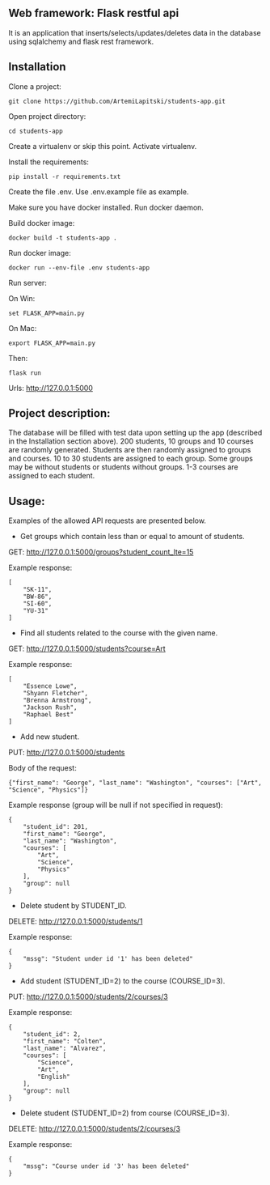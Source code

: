 ## Web framework: Flask restful api

It is an application that inserts/selects/updates/deletes data in the database using sqlalchemy and flask rest framework.


## Installation

Clone a project:
```
git clone https://github.com/ArtemiLapitski/students-app.git
```

Open project directory:
```
cd students-app
```

Create a virtualenv or skip this point.
Activate virtualenv.

Install the requirements:
```
pip install -r requirements.txt
```

Create the file .env.  Use .env.example file as example.

Make sure you have docker installed. Run docker daemon.

Build docker image:
```
docker build -t students-app .
```

Run docker image:
```
docker run --env-file .env students-app
```

Run server:

On Win:
```
set FLASK_APP=main.py
```
On Mac:
```
export FLASK_APP=main.py
```
Then:
```
flask run
```

Urls: http://127.0.0.1:5000


## Project description:

The database will be filled with test data upon setting up the app (described in the Installation section above). 
200 students, 10 groups and 10 courses are randomly generated. 
Students are then randomly assigned to groups and courses.
10 to 30 students are assigned to each group.
Some groups may be without students or students without groups.
1-3 courses are assigned to each student.


## Usage:

Examples of the allowed API requests are presented below.

- Get groups which contain less than or equal to amount of students.

GET: http://127.0.0.1:5000/groups?student_count_lte=15

Example response:
```
[
    "SK-11",
    "BW-86",
    "SI-60",
    "YU-31"
]
```

- Find all students related to the course with the given name.

GET: http://127.0.0.1:5000/students?course=Art

Example response:
```
[
    "Essence Lowe",
    "Shyann Fletcher",
    "Brenna Armstrong",
    "Jackson Rush",
    "Raphael Best"
]
```

- Add new student.

PUT: http://127.0.0.1:5000/students

Body of the request:
```
{"first_name": "George", "last_name": "Washington", "courses": ["Art", "Science", "Physics"]}
```

Example response (group will be null if not specified in request):
```
{
    "student_id": 201,
    "first_name": "George",
    "last_name": "Washington",
    "courses": [
        "Art",
        "Science",
        "Physics"
    ],
    "group": null
}
```

- Delete student by STUDENT_ID.

DELETE: http://127.0.0.1:5000/students/1

Example response:
```
{
    "mssg": "Student under id '1' has been deleted"
}
```

- Add student (STUDENT_ID=2) to the course (COURSE_ID=3).

PUT: http://127.0.0.1:5000/students/2/courses/3

Example response:
```
{
    "student_id": 2,
    "first_name": "Colten",
    "last_name": "Alvarez",
    "courses": [
        "Science",
        "Art",
        "English"
    ],
    "group": null
}
```

- Delete student (STUDENT_ID=2) from course (COURSE_ID=3).

DELETE: http://127.0.0.1:5000/students/2/courses/3

Example response:
```
{
    "mssg": "Course under id '3' has been deleted"
}
```
